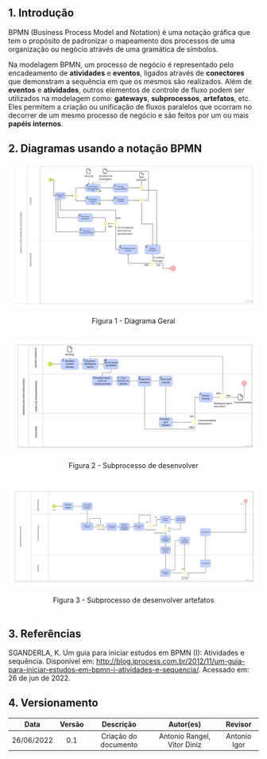 ## 1. Introdução
BPMN (Business Process Model and Notation) é uma notação gráfica que tem o propósito de padronizar o mapeamento dos processos de uma organização ou negócio através de uma gramática de símbolos.

Na modelagem BPMN, um processo de negócio é representado pelo encadeamento de **atividades** e **eventos**, ligados através de **conectores** que demonstram a sequência em que os mesmos são realizados. Além de **eventos** e **atividades**, outros elementos de controle de fluxo podem ser utilizados na modelagem como: **gateways**, **subprocessos**, **artefatos**, etc. Eles permitem a criação ou unificação de fluxos paralelos que ocorram no decorrer de um mesmo processo de negócio e são feitos por um ou mais **papéis internos**.

## 2. Diagramas usando a notação BPMN

[![Diagrama Geral](../../assets/img/diagrama_geral_BPMN.jpg)](https://miro.com/app/board/uXjVOrVxPfA=/?share_link_id=583710568927)


<center>Figura 1 - Diagrama Geral </center>
<br>

[![Subprocesso desenvolver funcionalidades](../../assets/img/subprocesso_desenvolver_funcionalidades_BPMN.jpg)](https://miro.com/app/board/uXjVOrVxPfA=/?share_link_id=583710568927)


<center>Figura 2 - Subprocesso de desenvolver </center>
<br>

[![Subprocesso desenvolver artefatos](../../assets/img/subprocesso_desenvolver_artefatos_BPMN.jpg)](https://miro.com/app/board/uXjVOrVxPfA=/?share_link_id=583710568927)


<center>Figura 3 - Subprocesso de desenvolver artefatos  </center>
<br>

## 3. Referências
SGANDERLA, K. Um guia para iniciar estudos em BPMN (I): Atividades e sequência. Disponível em: http://blog.iprocess.com.br/2012/11/um-guia-para-iniciar-estudos-em-bpmn-i-atividades-e-sequencia/. Acessado em: 26 de jun de 2022.
## 4. Versionamento
| Data       | Versão |  Descrição                                  | Autor(es)        | Revisor          |
|:----------:|:------:| :------------------------------------------:| :--------------: | :-------------:  |
| 26/06/2022 | 0.1    | Criação do documento  | Antonio Rangel, Vítor Diniz | Antonio Igor |
